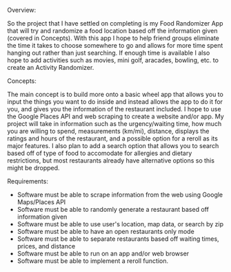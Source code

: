Overview:

So the project that I have settled on completing is my Food Randomizer App that will try and randomize a food location based off the information given (covered in Concepts). With this app I hope to help friend groups eliminate the time it takes to choose somewhere to go and allows for more time spent hanging out rather than just searching. If enough time is available I also hope to add activities such as movies, mini golf, aracades, bowling, etc. to create an Activity Randomizer.

Concepts:

The main concept is to build more onto a basic wheel app that allows you to input the things you want to do inside and instead allows the app to do it for you, and gives you the information of the restaurant included. I hope to use the Google Places API and web scraping to create a website and/or app. My project will take in information such as the urgency/waiting time, how much you are willing to spend, measurements (km/mi), distance, displays the ratings and hours of the restaurant, and a possible option for a reroll as its major features. I also plan to add a search option that allows you to search based off of type of food to accomodate for allergies and dietary restrictions, but most restaurants already have alternative options so this might be dropped.

Requirements:

- Software must be able to scrape information from the web using Google Maps/Places API
- Software must be able to randomly generate a restaurant based off information given
- Software must be able to use user's location, map data, or search by zip
- Software must be able to have an open restaurants only mode
- Software must be able to separate restaurants based off waiting times, prices, and distance
- Software must be able to run on an app and/or web browser
- Software must be able to implement a reroll function.
